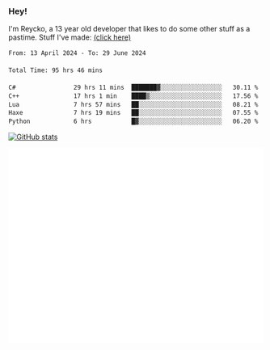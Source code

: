 ### Hey!
I'm Reycko, a 13 year old developer that likes to do some other stuff as a pastime.
Stuff I've made: [(click here)](https://pastebin.com/raw/QiNpEYja)

<!--START_SECTION:wakasection-->

```txt
From: 13 April 2024 - To: 29 June 2024

Total Time: 95 hrs 46 mins

C#                29 hrs 11 mins  ███████▓░░░░░░░░░░░░░░░░░   30.11 %
C++               17 hrs 1 min    ████▒░░░░░░░░░░░░░░░░░░░░   17.56 %
Lua               7 hrs 57 mins   ██░░░░░░░░░░░░░░░░░░░░░░░   08.21 %
Haxe              7 hrs 19 mins   ██░░░░░░░░░░░░░░░░░░░░░░░   07.55 %
Python            6 hrs           █▓░░░░░░░░░░░░░░░░░░░░░░░   06.20 %
```

<!--END_SECTION:wakasection-->

[![GitHub stats](https://github-readme-stats.vercel.app/api?username=Reycko&show_icons=true&theme=dark&hide_title=true&count_private=true)](https://github.com/anuraghazra/github-readme-stats)

![Metrics](/github-metrics.svg)
